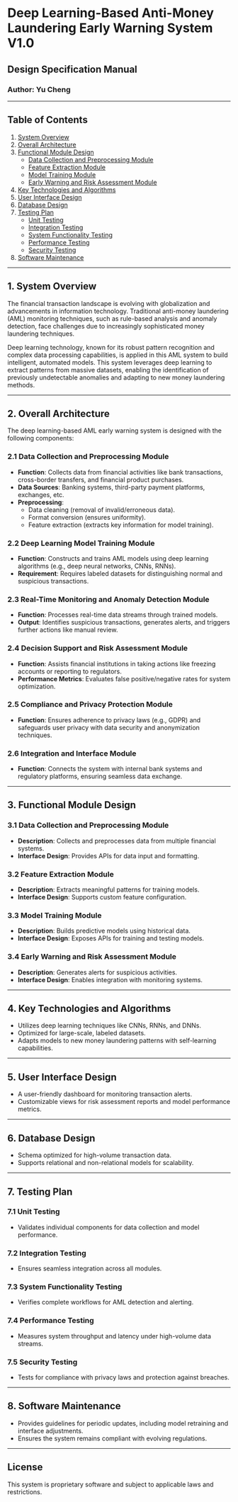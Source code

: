 # Deep Learning-Based Anti-Money Laundering Early Warning System V1.0

## Design Specification Manual  

### Author: Yu Cheng

---

## Table of Contents  
1. [System Overview](#1-system-overview)  
2. [Overall Architecture](#2-overall-architecture)  
3. [Functional Module Design](#3-functional-module-design)  
   - [Data Collection and Preprocessing Module](#31-data-collection-and-preprocessing-module)  
   - [Feature Extraction Module](#32-feature-extraction-module)  
   - [Model Training Module](#33-model-training-module)  
   - [Early Warning and Risk Assessment Module](#34-early-warning-and-risk-assessment-module)  
4. [Key Technologies and Algorithms](#4-key-technologies-and-algorithms)  
5. [User Interface Design](#5-user-interface-design)  
6. [Database Design](#6-database-design)  
7. [Testing Plan](#7-testing-plan)  
   - [Unit Testing](#71-unit-testing)  
   - [Integration Testing](#72-integration-testing)  
   - [System Functionality Testing](#73-system-functionality-testing)  
   - [Performance Testing](#74-performance-testing)  
   - [Security Testing](#75-security-testing)  
8. [Software Maintenance](#8-software-maintenance)  

---

## 1. System Overview  
The financial transaction landscape is evolving with globalization and advancements in information technology. Traditional anti-money laundering (AML) monitoring techniques, such as rule-based analysis and anomaly detection, face challenges due to increasingly sophisticated money laundering techniques.

Deep learning technology, known for its robust pattern recognition and complex data processing capabilities, is applied in this AML system to build intelligent, automated models. This system leverages deep learning to extract patterns from massive datasets, enabling the identification of previously undetectable anomalies and adapting to new money laundering methods.

---

## 2. Overall Architecture  
The deep learning-based AML early warning system is designed with the following components:

### 2.1 Data Collection and Preprocessing Module  
- **Function**: Collects data from financial activities like bank transactions, cross-border transfers, and financial product purchases.  
- **Data Sources**: Banking systems, third-party payment platforms, exchanges, etc.  
- **Preprocessing**:  
  - Data cleaning (removal of invalid/erroneous data).  
  - Format conversion (ensures uniformity).  
  - Feature extraction (extracts key information for model training).  

### 2.2 Deep Learning Model Training Module  
- **Function**: Constructs and trains AML models using deep learning algorithms (e.g., deep neural networks, CNNs, RNNs).  
- **Requirement**: Requires labeled datasets for distinguishing normal and suspicious transactions.  

### 2.3 Real-Time Monitoring and Anomaly Detection Module  
- **Function**: Processes real-time data streams through trained models.  
- **Output**: Identifies suspicious transactions, generates alerts, and triggers further actions like manual review.  

### 2.4 Decision Support and Risk Assessment Module  
- **Function**: Assists financial institutions in taking actions like freezing accounts or reporting to regulators.  
- **Performance Metrics**: Evaluates false positive/negative rates for system optimization.  

### 2.5 Compliance and Privacy Protection Module  
- **Function**: Ensures adherence to privacy laws (e.g., GDPR) and safeguards user privacy with data security and anonymization techniques.  

### 2.6 Integration and Interface Module  
- **Function**: Connects the system with internal bank systems and regulatory platforms, ensuring seamless data exchange.  

---

## 3. Functional Module Design  

### 3.1 Data Collection and Preprocessing Module  
- **Description**: Collects and preprocesses data from multiple financial systems.  
- **Interface Design**: Provides APIs for data input and formatting.  

### 3.2 Feature Extraction Module  
- **Description**: Extracts meaningful patterns for training models.  
- **Interface Design**: Supports custom feature configuration.  

### 3.3 Model Training Module  
- **Description**: Builds predictive models using historical data.  
- **Interface Design**: Exposes APIs for training and testing models.  

### 3.4 Early Warning and Risk Assessment Module  
- **Description**: Generates alerts for suspicious activities.  
- **Interface Design**: Enables integration with monitoring systems.  

---

## 4. Key Technologies and Algorithms  
- Utilizes deep learning techniques like CNNs, RNNs, and DNNs.  
- Optimized for large-scale, labeled datasets.  
- Adapts models to new money laundering patterns with self-learning capabilities.  

---

## 5. User Interface Design  
- A user-friendly dashboard for monitoring transaction alerts.  
- Customizable views for risk assessment reports and model performance metrics.  

---

## 6. Database Design  
- Schema optimized for high-volume transaction data.  
- Supports relational and non-relational models for scalability.  

---

## 7. Testing Plan  

### 7.1 Unit Testing  
- Validates individual components for data collection and model performance.  

### 7.2 Integration Testing  
- Ensures seamless integration across all modules.  

### 7.3 System Functionality Testing  
- Verifies complete workflows for AML detection and alerting.  

### 7.4 Performance Testing  
- Measures system throughput and latency under high-volume data streams.  

### 7.5 Security Testing  
- Tests for compliance with privacy laws and protection against breaches.  

---

## 8. Software Maintenance  
- Provides guidelines for periodic updates, including model retraining and interface adjustments.  
- Ensures the system remains compliant with evolving regulations.  

---

## License  
This system is proprietary software and subject to applicable laws and restrictions.
